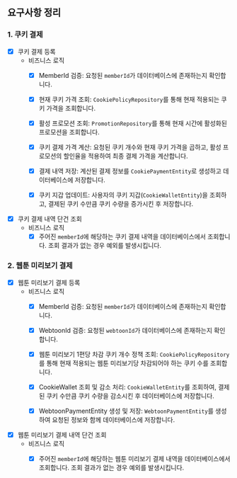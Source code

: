 ## 요구사항 정리

### 1. 쿠키 결제
- [x] 쿠키 결제 등록
  - 비즈니스 로직
    - [x] MemberId 검증: 요청된 `memberId`가 데이터베이스에 존재하는지 확인합니다.
    - [x] 현재 쿠키 가격 조회: `CookiePolicyRepository`를 통해 현재 적용되는 쿠키 가격을 조회합니다.
    - [x] 활성 프로모션 조회: `PromotionRepository`를 통해 현재 시간에 활성화된 프로모션을 조회합니다.
    - [x] 쿠키 결제 가격 계산: 요청된 쿠키 개수와 현재 쿠키 가격을 곱하고, 활성 프로모션의 할인율을 적용하여 최종 결제 가격을 계산합니다.
    - [x] 결제 내역 저장: 계산된 결제 정보를 `CookiePaymentEntity`로 생성하고 데이터베이스에 저장합니다.
    - [x] 쿠키 지갑 업데이트: 사용자의 쿠키 지갑(`CookieWalletEntity`)을 조회하고, 결제된 쿠키 수만큼 쿠키 수량을 증가시킨 후 저장합니다.


- [x] 쿠키 결제 내역 단건 조회
    - 비즈니스 로직
        - [x] 주어진 `memberId`에 해당하는 쿠키 결제 내역을 데이터베이스에서 조회합니다. 조회 결과가 없는 경우 예외를 발생시킵니다.

### 2. 웹툰 미리보기 결제
- [x] 웹툰 미리보기 결제 등록
  - 비즈니스 로직
    - [x] MemberId 검증: 요청된 `memberId`가 데이터베이스에 존재하는지 확인합니다.
    - [x] WebtoonId 검증: 요청된 `webtoonId`가 데이터베이스에 존재하는지 확인합니다.
    - [x] 웹툰 미리보기 1편당 차감 쿠키 개수 정책 조회: `CookiePolicyRepository`를 통해 현재 적용되는 웹툰 미리보기당 차감되어야 하는 쿠키 수를 조회합니다.
    - [x] CookieWallet 조회 및 감소 처리: `CookieWalletEntity`를 조회하여, 결제된 쿠키 수만큼 쿠키 수량을 감소시킨 후 데이터베이스에 저장합니다.
    - [x] WebtoonPaymentEntity 생성 및 저장: `WebtoonPaymentEntity`를 생성하여 요청된 정보와 함께 데이터베이스에 저장합니다.


- [x] 웹툰 미리보기 결제 내역 단건 조회
  - 비즈니스 로직
    - [x] 주어진 `memberId`에 해당하는 웹툰 미리보기 결제 내역을 데이터베이스에서 조회합니다. 조회 결과가 없는 경우 예외를 발생시킵니다.

  